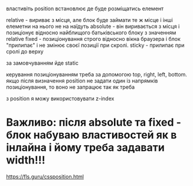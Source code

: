 властивіть position встановлює де буде розміщатись елемент

relative - вириває з місця, але блок буде займати те ж місце і інші елеметни на нього не на наїдуть
absolute - він виривається з місця і позиціонує відносно найблищого батьківського блоку з значенням relative
fixed - позиціонування строго відносно вікна браузера і блок "прилипає" і не змінює своєї позиції при скролі.
sticky - прилипає при сролі до верху

за замовчуванням йде static

керування позиціонуванням треба за допомогою top, right, left, bottom. якщо після визначення position не задати один із напрямків позиціонування, то воно не запрацює так як треба 

з position я можу використовувати z-index

# Важливо: після absolute та fixed - блок набуваю властивостей як в інлайна і йому треба задавати width!!!

https://fls.guru/cssposition.html